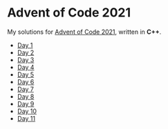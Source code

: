 <!-- SPDX-License-Identifier: CC0-1.0 -->

# Advent of Code 2021 #

My solutions for [Advent of Code 2021], written in **C++**.

* [Day  1](day01)
* [Day  2](day02)
* [Day  3](day03)
* [Day  4](day04)
* [Day  5](day05)
* [Day  6](day06)
* [Day  7](day07)
* [Day  8](day08)
* [Day  9](day09)
* [Day 10](day10)
* [Day 11](day11)

[Advent of Code 2021]: https://adventofcode.com/2021
